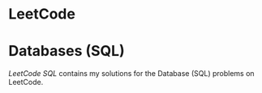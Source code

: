 # LeetCode

# Databases (SQL)
*LeetCode SQL* contains my solutions for the Database (SQL) problems on LeetCode.
